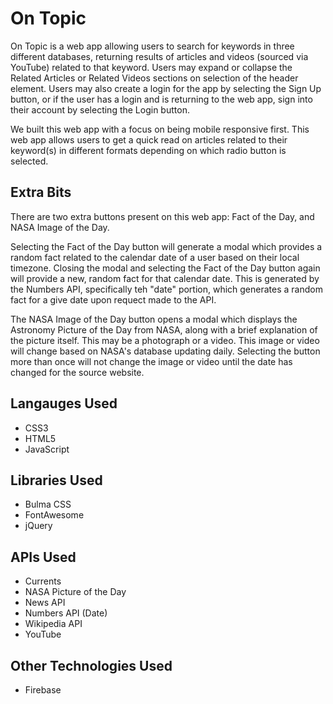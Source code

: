 # On Topic
On Topic is a web app allowing users to search for keywords in three different databases, returning results of articles and videos (sourced via YouTube) related to that keyword. Users may expand or collapse the Related Articles or Related Videos sections on selection of the header element. Users may also create a login for the app by selecting the Sign Up button, or if the user has a login and is returning to the web app, sign into their account by selecting the Login button.

We built this web app with a focus on being mobile responsive first. This web app allows users to get a quick read on articles related to their keyword(s) in different formats depending on which radio button is selected.

## Extra Bits
There are two extra buttons present on this web app: Fact of the Day, and NASA Image of the Day. 

Selecting the Fact of the Day button will generate a modal which provides a random fact related to the calendar date of a user based on their local timezone. Closing the modal and selecting the Fact of the Day button again will provide a new, random fact for that calendar date. This is generated by the Numbers API, specifically teh "date" portion, which generates a random fact for a give date upon requect made to the API.

The NASA Image of the Day button opens a modal which displays the Astronomy Picture of the Day from NASA, along with a brief explanation of the picture itself. This may be a photograph or a video. This image or video will change based on NASA's database updating daily. Selecting the button more than once will not change the image or video until the date has changed for the source website.

## Langauges Used
* CSS3
* HTML5
* JavaScript

## Libraries Used
* Bulma CSS
* FontAwesome
* jQuery

## APIs Used
* Currents
* NASA Picture of the Day
* News API
* Numbers API (Date)
* Wikipedia API
* YouTube

## Other Technologies Used
* Firebase 
